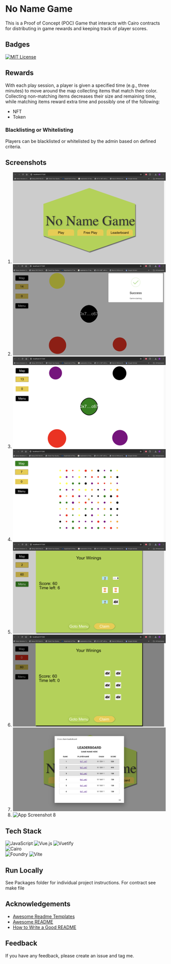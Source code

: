 
# No Name Game  

This is a Proof of Concept (POC) Game that interacts with Cairo contracts for distributing in game rewards and keeping track of player scores.

## Badges  
[![MIT License](https://img.shields.io/badge/License-MIT-green.svg)](https://choosealicense.com/licenses/mit/)  

## Rewards

With each play session, a player is given a specified time (e.g., three minutes) to move around the map collecting items that match their color. Collecting non-matching items decreases their size and remaining time, while matching items reward extra time and possibly one of the following:
- NFT
- Token


### Blacklisting or Whitelisting
Players can be blacklisted or whitelisted by the admin based on defined criteria.

## Screenshots  

1. ![App Screenshot 1](./screenshots/1.png)
2. ![App Screenshot 2](./screenshots/2.png)
3. ![App Screenshot 3](./screenshots/3.png)
4. ![App Screenshot 4](./screenshots/4.png)
5. ![App Screenshot 5](./screenshots/5.png)
6. ![App Screenshot 6](./screenshots/6.png)
7. ![App Screenshot 7](./screenshots/7.png)
8. ![App Screenshot 8](./screenshots/8.png)

## Tech Stack  

![JavaScript](https://img.shields.io/badge/JavaScript-%23323330.svg?style=for-the-badge&logo=javascript&logoColor=%23F7DF1E) 
![Vue.js](https://img.shields.io/badge/Vue.js-%2335495e.svg?style=for-the-badge&logo=vuedotjs&logoColor=%234FC08D) 
![Vuetify](https://img.shields.io/badge/Vuetify-1867C0?style=for-the-badge&logo=vuetify&logoColor=AEDDFF)  
![Cairo](https://img.shields.io/badge/Solidity-2674E5?style=for-the-badge&logo=cairo&logoColor=white)     
![Foundry](https://img.shields.io/badge/Foundry-yellow?style=for-the-badge&logo=fondry-rs&logoColor=white) 
![Vite](https://img.shields.io/badge/Vite-FF6C37?style=for-the-badge&logo=vite&logoColor=white) 


## Run Locally  
See Packages folder for individual project instructions. For contract see make file
## Acknowledgements  

- [Awesome Readme Templates](https://awesomeopensource.com/project/elangosundar/awesome-README-templates)
- [Awesome README](https://github.com/matiassingers/awesome-readme)
- [How to Write a Good README](https://bulldogjob.com/news/449-how-to-write-a-good-readme-for-your-github-project)

## Feedback  

If you have any feedback, please create an issue and tag me.


